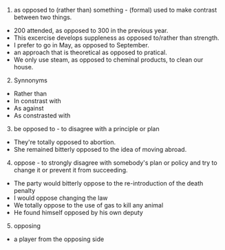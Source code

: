1. as opposed to (rather than) something - (formal) used to make contrast between two things.
  * 200 attended, as opposed to 300 in the previous year.
  * This excercise develops suppleness as opposed to/rather than strength.
  * I prefer to go in May, as opposed to September.
  * an approach that is theoretical as opposed to pratical.
  * We only use steam, as opposed to cheminal products, to clean our house.
2. Synnonyms
  * Rather than
  * In constrast with
  * As against
  * As constrasted with
  
3. be opposed to - to disagree with a principle or plan
  * They're totally opposed to abortion.
  * She remained bitterly opposed to the idea of moving abroad.
 
4. oppose - to strongly disagree with somebody's plan or policy and try to change it or prevent it from succeeding.
  * The party would bitterly oppose to the re-introduction of the death penalty
  * I would oppose changing the law
  * We totally oppose to the use of gas to kill any animal
  * He found himself opposed by his own deputy
5. opposing 
 * a player from the opposing side

  
  
